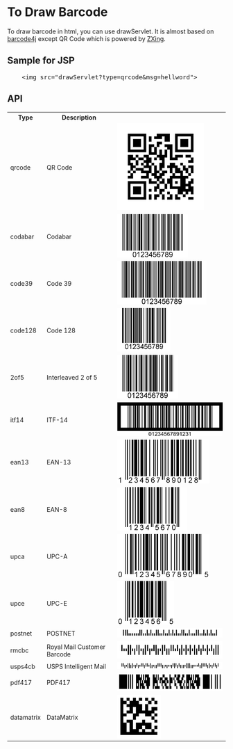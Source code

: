 <H1>To Draw Barcode</H1>

To draw barcode in html, you can use drawServlet.
It is almost based on <a href="http://barcode4j.sourceforge.net/">barcode4j</a> except QR Code
which is powered by <a href="https://github.com/zxing/zxing">ZXing</a>.
<h2>Sample for JSP</h2>
<pre>
	&lt;img src="drawServlet?type=qrcode&msg=hellword">
</pre>

<h2>API</h2>
<table>
	<tr><th>Type</th><th>Description</th></tr>
	<tr><td>qrcode</td><td>QR Code</td><td><img src="barcodes/qrcode.png"></td></tr>
	<tr><td>codabar</td><td>Codabar</td><td><img src="barcodes/codabar.png"></td></tr>
	<tr><td>code39</td><td>Code 39</td><td><img src="barcodes/code39.png"></td></tr>
	<tr><td>code128</td><td>Code 128</td><td><img src="barcodes/code128.png"></td></tr>
	<tr><td>2of5</td><td>Interleaved 2 of 5</td><td><img src="barcodes/2of5.png"></td></tr>
	<tr><td>itf14</td><td>ITF-14</td><td><img src="barcodes/itf14.png"></td></tr>
	<tr><td>ean13</td><td>EAN-13</td><td><img src="barcodes/ean13.png"></td></tr>
	<tr><td>ean8</td><td>EAN-8</td><td><img src="barcodes/ean8.png"></td></tr>
	<tr><td>upca</td><td>UPC-A</td><td><img src="barcodes/upca.png"></td></tr>
	<tr><td>upce</td><td>UPC-E</td><td><img src="barcodes/upce.png"></td></tr>
	<tr><td>postnet</td><td>POSTNET</td><td><img src="barcodes/postnet.png"></td></tr>
	<tr><td>rmcbc</td><td>Royal Mail Customer Barcode</td><td><img src="barcodes/rmcbc.png"></td></tr>
	<tr><td>usps4cb</td><td>USPS Intelligent Mail</td><td><img src="barcodes/usps4cb.png"></td></tr>
	<tr><td>pdf417</td><td>PDF417</td><td><img src="barcodes/pdf417.png"></td></tr>
	<tr><td>datamatrix</td><td>DataMatrix</td><td><img src="barcodes/datamatrix.png"></td></tr>
</table>
